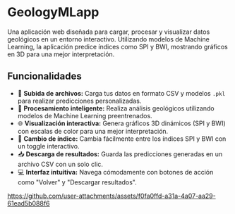 # GeologyMLapp
Una aplicación web diseñada para cargar, procesar y visualizar datos geológicos en un entorno interactivo. Utilizando modelos de Machine Learning, la aplicación predice índices como SPI y BWI, mostrando gráficos en 3D para una mejor interpretación.
## Funcionalidades  
- 📂 **Subida de archivos:** Carga tus datos en formato CSV y modelos `.pkl` para realizar predicciones personalizadas.  
- 🧠 **Procesamiento inteligente:** Realiza análisis geológicos utilizando modelos de Machine Learning preentrenados.  
- 🌐 **Visualización interactiva:** Genera gráficos 3D dinámicos (SPI y BWI) con escalas de color para una mejor interpretación.  
- 🔄 **Cambio de índice:** Cambia fácilmente entre los índices SPI y BWI con un toggle interactivo.  
- 📥 **Descarga de resultados:** Guarda las predicciones generadas en un archivo CSV con un solo clic.  
- 💻 **Interfaz intuitiva:** Navega cómodamente con botones de acción como "Volver" y "Descargar resultados".  

https://github.com/user-attachments/assets/f0fa0ffd-a31a-4a07-aa29-61ead5b088f6
